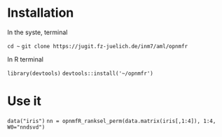 # Installation

In the syste, terminal

`cd ~`
`git clone https://jugit.fz-juelich.de/inm7/aml/opnmfr`


In R terminal

`library(devtools)`
`devtools::install('~/opnmfr')`


# Use it

`data("iris")`
`nn = opnmfR_ranksel_perm(data.matrix(iris[,1:4]), 1:4, W0="nndsvd")`



